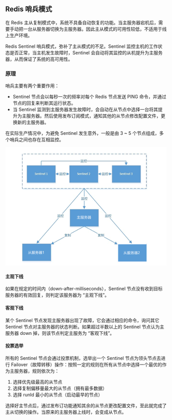 ## Redis 哨兵模式

在 Redis 主从复制模式中，系统不具备自动恢复的功能。当主服务器宕机后，需要手动把一台从服务器切换为主服务器。因此主从模式的可用性较低，不适用于线上生产环境。

Redis Sentinel 哨兵模式，弥补了主从模式的不足。Sentinel 监控主机的工作状态是否正常，当主机发生故障时，Sentinel 会自动将其监控的从机提升为主服务器，从而保证了系统的高可用性。



### 原理

哨兵主要有两个重要作用：

- Sentinel 节点会以每秒一次的频率对每个 Redis 节点发送 PING 命令，并通过节点的回复来判断其运行状态。
- 当 Sentinel 监测到主服务器发生故障时，会自动在从节点中选择一台将其提升为主服务器。然后使用发布订阅模式，通知其他的从节点修改配置文件，更换新的主服务器。

在实际生产情况中，为避免 Sentinel 发生意外，一般是由 3 ~ 5 个节点组成，多个哨兵之间也存在互相监控。

![多哨兵模式](../images/20220526173634001.png)

#### 主观下线

如果在规定的时间内（down-after-milliseconds），Sentinel 节点没有收到目标服务器的有效回复，则判定该服务器为 “主观下线”。



#### 客观下线

某个 Sentinel 节点发现主服务器出现了故障，它会通过相应的命令，询问其它 Sentinel 节点对主服务器的状态判断。如果超过半数以上的 Sentinel 节点认为主服务器 down 掉，则该节点判定主服务为 “客观下线”。



#### 投票选举

所有的 Sentinel 节点会通过投票机制，选举出一个 Sentinel 节点为领头节点去进行 Failover（故障转移）操作：按照一定的规则在所有从节点中选择一个最优的作为主服务器，规则依次为：

1. 选择优先级最高的从节点
2. 选择复制偏移量最大的从节点（拥有最多数据）
3. 选择 runId 最小的从节点（启动最早的节点）

选择好主节点后，通过发布订功能通知其余的从节点更改配置文件，至此就完成了主从切换的操作。当原来的主服务器上线时，会变成从节点。
